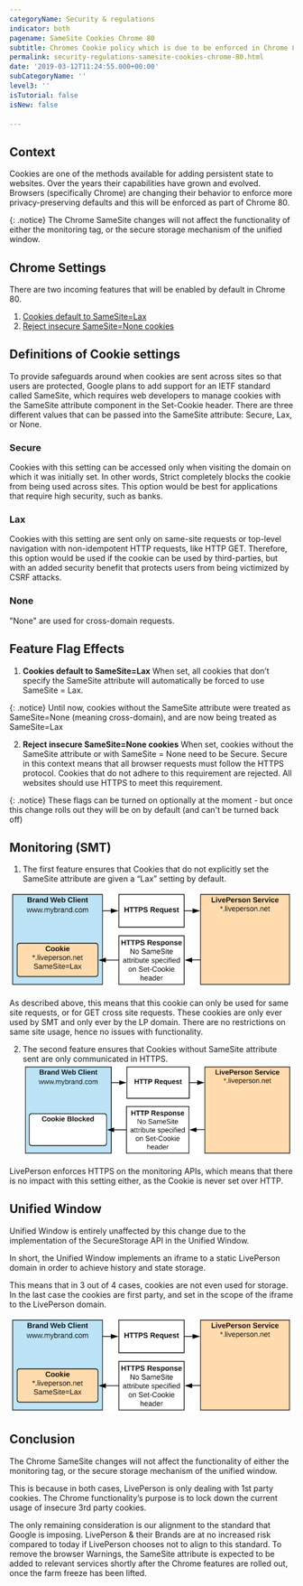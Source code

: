 ```yaml
---
categoryName: Security & regulations
indicator: both
pagename: SameSite Cookies Chrome 80
subtitle: Chromes Cookie policy which is due to be enforced in Chrome 80
permalink: security-regulations-samesite-cookies-chrome-80.html
date: '2019-03-12T11:24:55.000+00:00'
subCategoryName: ''
level3: ''
isTutorial: false
isNew: false

---
```

## Context
Cookies are one of the methods available for adding persistent state to websites. Over the years their capabilities have grown and evolved. Browsers (specifically Chrome) are changing their behavior to enforce more privacy-preserving defaults and this will be enforced as part of Chrome 80. 

{: .notice}
The Chrome SameSite changes will not affect the functionality of either the monitoring tag, or the secure storage mechanism of the unified window.

## Chrome Settings
There are two incoming features that will be enabled by default in Chrome 80.

1. [Cookies default to SameSite=Lax](https://www.chromestatus.com/feature/5088147346030592)
2. [Reject insecure SameSite=None cookies](https://www.chromestatus.com/feature/5633521622188032)

## Definitions of Cookie settings
To provide safeguards around when cookies are sent across sites so that users are protected, Google plans to add support for an IETF standard called SameSite, which requires web developers to manage cookies with the SameSite attribute component in the Set-Cookie header.
There are three different values that can be passed into the SameSite attribute: Secure, Lax, or None.

### Secure
Cookies with this setting can be accessed only when visiting the domain on which it was initially set. In other words, Strict completely blocks the cookie from being used across sites. This option would be best for applications that require high security, such as banks.

### Lax
Cookies with this setting are sent only on same-site requests or top-level navigation with non-idempotent HTTP requests, like HTTP GET. Therefore, this option would be used if the cookie can be used by third-parties, but with an added security benefit that protects users from being victimized by CSRF attacks.

### None
"None" are used for cross-domain requests.

## Feature Flag Effects
1. **Cookies default to SameSite=Lax**
   When set, all cookies that don’t specify the SameSite attribute will automatically be forced to use SameSite = Lax.

{: .notice}
Until now, cookies without the SameSite attribute were treated as SameSite=None (meaning cross-domain), and are now being  treated as SameSite=Lax

2. **Reject insecure SameSite=None cookies**
When set, cookies without the SameSite attribute or with SameSite = None need to be Secure. Secure in this context means that all browser requests must follow the HTTPS protocol. Cookies that do not adhere to this requirement are rejected. All websites should use HTTPS to meet this requirement.

{: .notice}
These flags can be turned on optionally at the moment - but once this change rolls out they will be on by default (and can't be turned back off)

## Monitoring (SMT)
1. The first feature ensures that Cookies that do not explicitly set the SameSite attribute are given a “Lax” setting by default.

![](img/SameSite_Cookies80_1.png)

As described above, this means that this cookie can only be used for same site requests, or for GET cross site requests.
These cookies are only ever used by SMT and only ever by the LP domain. There are no restrictions on same site usage, hence no issues with functionality.

2. The second feature ensures that Cookies without SameSite attribute sent are only communicated in HTTPS.
![](img/SameSite_Cookies80_2.png)

LivePerson enforces HTTPS on the monitoring APIs, which means that there is no impact with this setting either, as the Cookie is never set over HTTP.

## Unified Window
Unified Window is entirely unaffected by this change due to the implementation of the SecureStorage API in the Unified Window.

In short, the Unified Window implements an iframe to a static LivePerson domain in order to achieve history and state storage. 

This means that in 3 out of 4 cases, cookies are not even used for storage. In the last case the cookies are first party, and set in the scope of the iframe to the LivePerson domain.

![](img/SameSite_Cookies80_1.png)

## Conclusion
The Chrome SameSite changes will not affect the functionality of either the monitoring tag, or the secure storage mechanism of the unified window.

This is because in both cases, LivePerson is only dealing with 1st party cookies. The Chrome functionality’s purpose is to lock down the current usage of insecure 3rd party cookies.

The only remaining consideration is our alignment to the standard that Google is imposing. LivePerson & their Brands are at no increased risk compared to today if LivePerson chooses not to align to this standard. To remove the browser Warnings, the SameSite attribute is expected to be added to relevant services shortly after the Chrome features are rolled out, once the farm freeze has been lifted.



